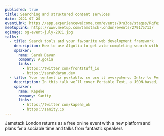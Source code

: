 ```yaml
---
published: true
title: Searching and structured content services
date: 2021-07-28
eventLink: https://app.experiencewelcome.com/events/9ru3de/stages/RqfezQ
meetupLink: https://www.meetup.com/Jamstack-London/events/279176713/
ogImage: og-event-july-2021.jpg
talks:
  - title: Search tools and your favourite web development framework
    description: How to use Algolia to get auto-completing search with any framework, whether that's Nuxt, Next, Gatsby or something you've made yourself
    speaker:
      name: Sarah Dayan
      company: Algolia
      links:
        - https://twitter.com/frontstuff_io
        - https://sarahdayan.dev
  - title: Your content is portable, so use it everywhere. Intro to Portable Text
    description: In this talk we’ll cover Portable Text, a JSON-based, array of objects that can be serialized into nearly any markup language. And by pairing it with Sanity.io, you can use a handy, rich-text editor to quickly edit, update, and manage your content.
    speaker:
      name: Kapehe
      company: Sanity
      links:
        - https://twitter.com/kapehe_ok
        - https://sanity.io
---
```


Jamstack London returns as a free online event with a new platform and plans for a sociable time and talks from fantastic speakers.
